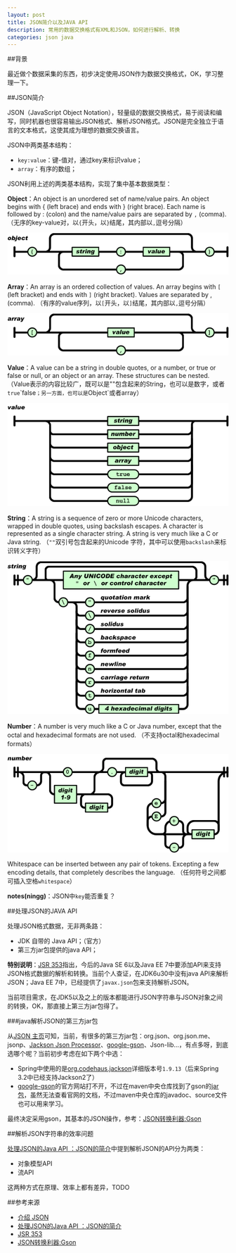 ```yaml
---
layout: post
title: JSON简介以及JAVA API
description: 常用的数据交换格式有XML和JSON，如何进行解析、转换
categories: json java
---
```


##背景

最近做个数据采集的东西，初步决定使用JSON作为数据交换格式，OK，学习整理一下。

##JSON简介

JSON（JavaScript Object Notation），轻量级的数据交换格式，易于阅读和编写，同时机器也很容易输出JSON格式、解析JSON格式。JSON是完全独立于语言的文本格式，这使其成为理想的数据交换语言。

JSON中两类基本结构：

* `key:value`：键-值对，通过key来标识value；
* `array`：有序的数组；

JSON利用上述的两类基本结构，实现了集中基本数据类型：

**Object**：An object is an unordered set of name/value pairs. An object begins with { (left brace) and ends with } (right brace). Each name is followed by : (colon) and the name/value pairs are separated by `,` (comma).
（无序的key-value对，以`{`开头，以`}`结尾，其内部以`,`逗号分隔）

![](/images/json-java-api/object.gif)


**Array**：An array is an ordered collection of values. An array begins with `[` (left bracket) and ends with `]` (right bracket). Values are separated by , (comma).
（有序的value序列，以`[`开头，以`]`结尾，其内部以`,`逗号分隔）

![](/images/json-java-api/array.gif)

**Value**：A value can be a string in double quotes, or a number, or true or false or null, or an object or an array. These structures can be nested.
（Value表示的内容比较广，既可以是""包含起来的String，也可以是数字，或者`true`\`false`；另一方面，也可以是`Object`或者array）

![](/images/json-java-api/value.gif)

**String**：A string is a sequence of zero or more Unicode characters, wrapped in double quotes, using backslash escapes. A character is represented as a single character string. A string is very much like a C or Java string.
（`""`双引号包含起来的Unicode 字符，其中可以使用`backslash`来标识转义字符）

![](/images/json-java-api/string.gif)

**Number**：A number is very much like a C or Java number, except that the octal and hexadecimal formats are not used.
（不支持octal和hexadecimal formats）


![](/images/json-java-api/number.gif)

Whitespace can be inserted between any pair of tokens. Excepting a few encoding details, that completely describes the language.
（任何符号之间都可插入空格`whitespace`）

**notes(ningg)**：JSON中`key`能否重复？



##处理JSON的JAVA API

处理JSON格式数据，无非两条路：

* JDK 自带的 Java API；（官方）
* 第三方jar包提供的java API；

**特别说明**：[JSR 353][JSR 353]指出，今后的Java SE 6以及Java EE 7中要添加API来支持JSON格式数据的解析和转换。当前个人查证，在JDK6u30中没有java API来解析JSON；Java EE 7中，已经提供了`javax.json`包来支持解析JSON。

当前项目需求，在JDK5以及之上的版本都能进行JSON字符串与JSON对象之间的转换，OK，那直接上第三方jar包得了。

###java解析JSON的第三方jar包

从[JSON 主页][介绍 JSON]可知，当前，有很多的第三方jar包：org.json、org.json.me、jsonp、[Jackson Json Processor][Jackson Json Processor]、[google-gson][google-gson]、Json-lib...，有点多呀，到底选哪个呢？当前初步考虑在如下两个中选：

* Spring中使用的是[org.codehaus.jackson][Jackson Json Processor]详细版本号`1.9.13`（后来Spring 3.2中已经支持Jackson2了）
* [google-gson][google-gson]的官方网站打不开，不过在maven中央仓库找到了gson的[jar包][google-gson-maven]，虽然无法查看官网的文档，不过maven中央仓库的javadoc、source文件也可以用来学习。

最终决定采用gson，其基本的JSON操作，参考：[JSON转换利器:Gson][JSON转换利器:Gson]

##解析JSON字符串的效率问题

[处理JSON的Java API ：JSON的简介][处理JSON的Java API ：JSON的简介]中提到解析JSON的API分为两类：

* 对象模型API
* 流API

这两种方式在原理、效率上都有差异，TODO

##参考来源

* [介绍 JSON][介绍 JSON]
* [处理JSON的Java API ：JSON的简介][处理JSON的Java API ：JSON的简介]
* [JSR 353][JSR 353]
* [JSON转换利器:Gson][JSON转换利器:Gson]


[NingG]:  								http://ningg.github.com  "NingG"
[JSR 353]:								https://jcp.org/en/jsr/detail?id=353
[Jackson Json Processor]:				http://jackson.codehaus.org/
[JSON转换利器:Gson]:					http://blog.csdn.net/lk_blog/article/details/7685169
[google-gson]:							http://code.google.com/p/google-gson/
[google-gson-maven]:					http://repo1.maven.org/maven2/com/google/code/gson/gson/2.2.3/
[处理JSON的Java API ：JSON的简介]:		http://ifeve.com/json-java-api/
[介绍 JSON]:							http://www.json.org/json-zh.html